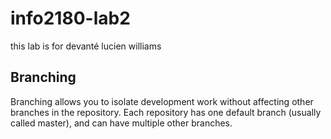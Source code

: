 # info2180-lab2
this lab is for devanté lucien williams


## Branching
Branching allows you to isolate development work without affecting other branches in the repository. Each repository has one default branch (usually called master), and can have multiple other branches.
